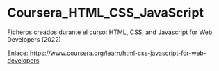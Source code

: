 # Coursera_HTML_CSS_JavaScript
Ficheros creados durante el curso: HTML, CSS, and Javascript for Web Developers (2022)

Enlace: https://www.coursera.org/learn/html-css-javascript-for-web-developers







